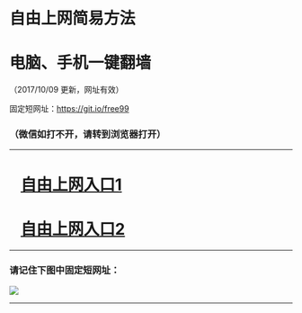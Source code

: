 ﻿# 自由上网简易方法

# 电脑、手机一键翻墙

（2017/10/09 更新，网址有效）

固定短网址：https://git.io/free99

### （微信如打不开，请转到浏览器打开）


***





# &nbsp;&nbsp; <a href="http://ft282714138.fwq-tz-1001.info/fwqtz01.html?t=100900123639 " target="_blank">自由上网入口1</a>
# &nbsp;&nbsp; <a href="http://ft3120517862.fwq-tz-1002.info/fwqtz02.html?t=100900129926 " target="_blank">自由上网入口2</a>
***

### 请记住下图中固定短网址：

<img src="https://s3-us-west-2.amazonaws.com/fwq-1001/yjfq-20170905okok.png" /> 


***

